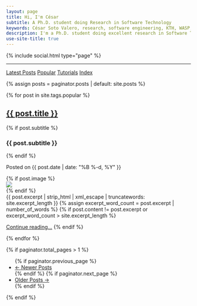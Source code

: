 ```yaml
---
layout: page
title: Hi, I'm César
subtitle: A Ph.D. student doing Research in Software Technology
keywords: César Soto Valero, research, software engineering, KTH, WASP, Ph.D. student
description: I'm a Ph.D. student doing excellent research in Software Technology
use-site-title: true
---
```


{% include social.html type="page" %}

---

<div class="list-filters">
  <a href="/" class="list-filter">Latest Posts</a>
  <a href="/popular" class="list-filter filter-selected">Popular</a>
  <a href="/tutorials" class="list-filter">Tutorials</a>
  <a href="/tags" class="list-filter">Index</a>
</div>


{% assign posts = paginator.posts | default: site.posts %}

<div class="posts-list">
  {% for post in site.tags.popular %}
     <article class="post-preview">
      <span class="text-left">
     <a href="{{ post.url | prepend: site.baseurl }}">
       <h2 class="post-title">{{ post.title }}</h2>
     </a>
         {% if post.subtitle %}
       <h3 class="post-subtitle">
         {{ post.subtitle }}
       </h3>
       {% endif %}
     <p class="post-meta-index">
                     Posted on {{ post.date | date: "%B %-d, %Y" }}
              <!---
              <span id="comments-count">
                 <i class="fas fa-comments"></i>
                 <a href="https://www.cesarsotovalero.net{{post.url}}#disqus_thread">0 comments</a>
              </span> -->
     </p>
         </span>
      <div class="post-entry-container">
         {% if post.image %}
         <div class="post-image" style="height: auto; width: auto;">
            <a href="{{ post.url | prepend: site.baseurl }}">
               <img src="{{ post.image }}"> </a></div>
         {% endif %}
         <div class="post-entry">
            {{ post.excerpt | strip_html | xml_escape | truncatewords: site.excerpt_length }} {% assign excerpt_word_count = post.excerpt
            | number_of_words %} {% if post.content != post.excerpt or excerpt_word_count > site.excerpt_length %}
            <p class="post-read-more-block">
               <a href="{{ post.url | prepend: site.baseurl }}" class="post-read-more">Continue reading...</a> {% endif %}
            </p>
         </div>
      </div>
     </article>
  {% endfor %}
</div>

{% if paginator.total_pages > 1 %}
<ul class="pagination main-pager">
  {% if paginator.previous_page %}
  <li class="page-item previous">
    <a class="page-link" href="{{ paginator.previous_page_path | absolute_url }}">&larr; Newer Posts</a>
  </li>
  {% endif %}
  {% if paginator.next_page %}
  <li class="page-item next">
    <a class="page-link" href="{{ paginator.next_page_path | absolute_url }}">Older Posts &rarr;</a>
  </li>
  {% endif %}
</ul>
{% endif %}



